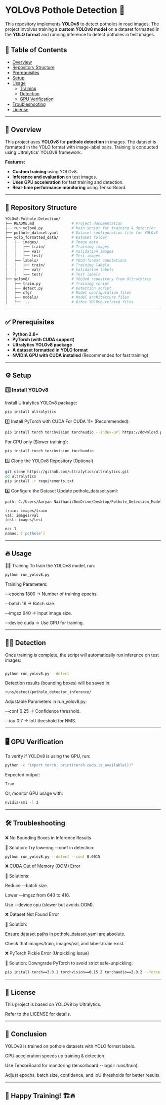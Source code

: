 # YOLOv8 Pothole Detection 🚀

This repository implements **YOLOv8** to detect potholes in road images. The project involves training a **custom YOLOv8 model** on a dataset formatted in the **YOLO format** and running inference to detect potholes in test images.

## 📌 Table of Contents

- [Overview](##overview)
- [Repository Structure](#repository-structure)
- [Prerequisites](#prerequisites)
- [Setup](#setup)
- [Usage](#usage)
  - [Training](#training)
  - [Detection](#detection)
  - [GPU Verification](#gpu-verification)
- [Troubleshooting](#troubleshooting)
- [License](##license)

---

## 🚀 Overview

This project uses **YOLOv8** for **pothole detection** in images. The dataset is formatted in the YOLO format with image-label pairs. Training is conducted using Ultralytics' YOLOv8 framework.

**Features:**
- **Custom training** using YOLOv8.
- **Inference and evaluation** on test images.
- **Uses GPU acceleration** for fast training and detection.
- **Real-time performance monitoring** using TensorBoard.

---

## 📂 Repository Structure

  ```bash
  YOLOv8-Pothole-Detection/
  ├── README.md                 # Project documentation
  ├── run_yolov8.py             # Main script for training & detection
  ├── pothole_dataset.yaml      # Dataset configuration file for YOLOv8
  ├── yolo_formatted_data/      # Dataset folder
  │   ├── images/               # Image data
  │   │   ├── train/            # Training images
  │   │   ├── val/              # Validation images
  │   │   ├── test/             # Test images
  │   ├── labels/               # YOLO-format annotations
  │   │   ├── train/            # Training labels
  │   │   ├── val/              # Validation labels
  │   │   ├── test/             # Test labels
  ├── yolov8/                   # YOLOv8 repository from Ultralytics
  │   ├── train.py              # Training script
  │   ├── detect.py             # Detection script
  │   ├── cfg/                  # Model configuration files
  │   ├── models/               # Model architecture files
  │   └── ...                   # Other YOLOv8-related files
  ```
---

## ✅ Prerequisites

- **Python 3.8+**
- **PyTorch (with CUDA support)**  
- **Ultralytics YOLOv8 package**
- **A dataset formatted in YOLO format**
- **NVIDIA GPU with CUDA installed** (Recommended for fast training)

---

## ⚙️ Setup

### 1️⃣ Install YOLOv8

Install Ultralytics YOLOv8 package:
```bash
pip install ultralytics
```
2️⃣ Install PyTorch with CUDA
For CUDA 11+ (Recommended):

```bash
pip install torch torchvision torchaudio --index-url https://download.pytorch.org/whl/cu118
```
For CPU only (Slower training):
```bash
pip install torch torchvision torchaudio
```
3️⃣ Clone the YOLOv8 Repository (Optional)
```bash
git clone https://github.com/ultralytics/ultralytics.git
cd ultralytics
pip install -r requirements.txt
```
4️⃣ Configure the Dataset
Update pothole_dataset.yaml:
```bash
path: C:/Users/Aaryan Naithani/OneDrive/Desktop/Pothole_Detection_Model_Using_YOLOv8-main/yolo_formatted_data

train: images/train
val: images/val
test: images/test

nc: 1
names: ['pothole']
```
---
## 🔥 Usage
🏋️‍♂️ Training
To train the YOLOv8 model, run:
```bash
python run_yolov8.py
```
Training Parameters:

--epochs 1800 → Number of training epochs.

--batch 16 → Batch size.

--imgsz 640 → Input image size.

--device cuda → Use GPU for training.

---
## 🕵️‍♂️ Detection
Once training is complete, the script will automatically run inference on test images:

```bash

python run_yolov8.py --detect
```
Detection results (bounding boxes) will be saved in:
```bash
runs/detect/pothole_detector_inference/
```

Adjustable Parameters in run_yolov8.py:

--conf 0.25 → Confidence threshold.

--iou 0.7 → IoU threshold for NMS.

---
## 🖥️ GPU Verification
To verify if YOLOv8 is using the GPU, run:

```bash
python -c "import torch; print(torch.cuda.is_available())"
```
Expected output:

```graphql
True
```
Or, monitor GPU usage with:
```bash
nvidia-smi -l 2
```
---

## 🛠️ Troubleshooting

❌ No Bounding Boxes in Inference Results

🔹 Solution: Try lowering --conf in detection:

```bash
python run_yolov8.py --detect --conf 0.0015
```
❌ CUDA Out of Memory (OOM) Error

🔹 Solutions:

Reduce --batch size.

Lower --imgsz from 640 to 416.

Use --device cpu (slower but avoids OOM).

❌ Dataset Not Found Error

🔹 Solution:

Ensure dataset paths in pothole_dataset.yaml are absolute.

Check that images/train, images/val, and labels/train exist.

❌ PyTorch Pickle Error (Unpickling Issue)

🔹 Solution: Downgrade PyTorch to avoid strict safe-unpickling:

```bash
pip install torch==2.0.1 torchvision==0.15.2 torchaudio==2.0.2 --force-reinstall
```
---
## 📄 License

This project is based on YOLOv8 by Ultralytics.

Refer to the LICENSE for details.

--- 

## 🎯 Conclusion

YOLOv8 is trained on pothole datasets with YOLO format labels.

GPU acceleration speeds up training & detection.

Use TensorBoard for monitoring (tensorboard --logdir runs/train).

Adjust epochs, batch size, confidence, and IoU thresholds for better results.

---

## 🚀 Happy Training! 🏗️🔥


